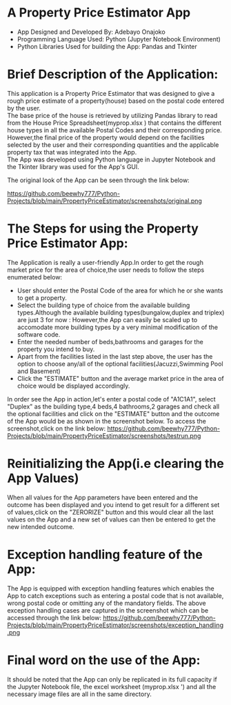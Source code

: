 # A Property Price Estimator App 
- App Designed and Developed By: Adebayo Onajoko
- Programming Language Used: Python (Jupyter Notebook Environment)
- Python Libraries Used for building the App: Pandas and Tkinter


# Brief Description of the Application:
This application is a Property Price Estimator that was designed to give a rough price estimate of a property(house) based on the 
postal code entered by the user.          
The base price of the house is retrieved by utilizing Pandas library to read from the House Price Spreadsheet(myprop.xlsx ) that 
contains the different house types in all the available Postal Codes and their corresponding price. 
However,the final price of the property would depend on the facilities selected by the user and their corresponding quantities
and the applicable property tax that was integrated into the App.            
The App was developed using Python language in Jupyter Notebook and the Tkinter library was used for the App's GUI.

The original look of the App can be seen through the link below:

https://github.com/beewhy777/Python-Projects/blob/main/PropertyPriceEstimator/screenshots/original.png

# The Steps for using the Property Price Estimator App:

The Application is really a user-friendly App.In order to get the rough market price for the area of choice,the user needs to follow
the steps enumerated below:
- User should enter the Postal Code of the area for which he or she wants to get a property.
- Select the building type of choice from the available building types.Although the available building types(bungalow,duplex and 
triplex) are just 3  for now : However,the App can easily be scaled up to accomodate more building types by a very minimal modification
of the software code.
- Enter the needed number of beds,bathrooms and garages for the property you intend to buy.
- Apart from the facilities listed in the last step above, the user has the option to choose any/all of the optional facilities(Jacuzzi,Swimming
Pool and Basement)
- Click the "ESTIMATE" button and the average market price in the area of choice would be displayed accordingly.

In order see the App in action,let's enter a postal code of "A1C1A1", select "Duplex" as the building type,4 beds,4 bathrooms,2 garages 
and check all the optional facilities and click on the "ESTIMATE" button and the outcome of the App would be as shown in the screenshot 
below. To access the screenshot,click on the link below:
https://github.com/beewhy777/Python-Projects/blob/main/PropertyPriceEstimator/screenshots/testrun.png

Reinitializing the App(i.e clearing the App Values)
===================================================
When all values for the App parameters have been entered and the outcome has been displayed and you intend to get result for a 
different set of values,click on the "ZERORIZE" button and this would clear all the last values on the App and a new set of values can then
be entered to get the new intended outcome.

Exception handling feature of the App:
======================================
The App is equipped with exception handling features which enables the App to catch exceptions such as entering a postal code that is
not available, wrong postal code or omitting any of the mandatory fields.
The above exception handling cases are captured in the screenshot which can be accessed through the link below:
https://github.com/beewhy777/Python-Projects/blob/main/PropertyPriceEstimator/screenshots/exception_handling.png



Final word on the use of the App:
=================================
It should be noted that the App can only be replicated in its full capacity if the Jupyter Notebook file, the excel 
worksheet (myprop.xlsx ') and all the necessary image files are all in the same directory.





